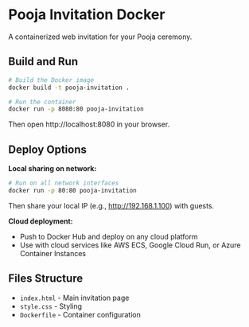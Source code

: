 # Pooja Invitation Docker

A containerized web invitation for your Pooja ceremony.

## Build and Run

```bash
# Build the Docker image
docker build -t pooja-invitation .

# Run the container
docker run -p 8080:80 pooja-invitation
```

Then open http://localhost:8080 in your browser.

## Deploy Options

**Local sharing on network:**
```bash
# Run on all network interfaces
docker run -p 80:80 pooja-invitation
```
Then share your local IP (e.g., http://192.168.1.100) with guests.

**Cloud deployment:**
- Push to Docker Hub and deploy on any cloud platform
- Use with cloud services like AWS ECS, Google Cloud Run, or Azure Container Instances

## Files Structure
- `index.html` - Main invitation page
- `style.css` - Styling
- `Dockerfile` - Container configuration
